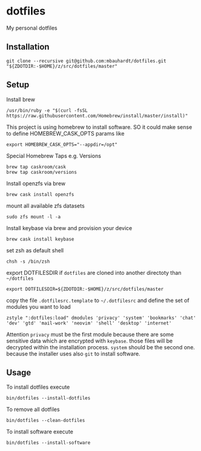 # dotfiles
My personal dotfiles

## Installation

    git clone --recursive git@github.com:mbauhardt/dotfiles.git "${ZDOTDIR:-$HOME}/z/src/dotfiles/master"

## Setup
Install brew

    /usr/bin/ruby -e "$(curl -fsSL https://raw.githubusercontent.com/Homebrew/install/master/install)"

This project is using homebrew to install software. SO it could make sense to define HOMEBREW_CASK_OPTS params like

    export HOMEBREW_CASK_OPTS="--appdir=/opt"

Special Homebrew Taps e.g. Versions

    brew tap caskroom/cask
    brew tap caskroom/versions

Install openzfs via brew 

    brew cask install openzfs

mount all available zfs datasets

    sudo zfs mount -l -a

Install keybase via brew and provision your device

    brew cask install keybase

set zsh as default shell

    chsh -s /bin/zsh

export DOTFILESDIR if `dotfiles` are cloned into another directoty than `~/dotfiles`

    export DOTFILESDIR=${ZDOTDIR:-$HOME}/z/src/dotfiles/master

copy the file `.dotfilesrc.template` to `~/.dotfilesrc` and define the set of modules you want to load 

    zstyle ":dotfiles:load" dmodules 'privacy' 'system' 'bookmarks' 'chat' 'dev' 'gtd' 'mail-work' 'neovim' 'shell' 'desktop' 'internet' 

Attention `privacy` must be the first module because there are some sensitive data which are encrypted with `keybase`. those files will be decrypted within the installation process.
`system` should be the second one. because the installer uses also `git` to install software. 

## Usage

To install dotfiles execute

    bin/dotfiles --install-dotfiles

To remove all dotfiles

    bin/dotfiles --clean-dotfiles

To install software execute

    bin/dotfiles --install-software

